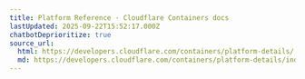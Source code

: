 ```yaml
---
title: Platform Reference · Cloudflare Containers docs
lastUpdated: 2025-09-22T15:52:17.000Z
chatbotDeprioritize: true
source_url:
  html: https://developers.cloudflare.com/containers/platform-details/
  md: https://developers.cloudflare.com/containers/platform-details/index.md
---
```


